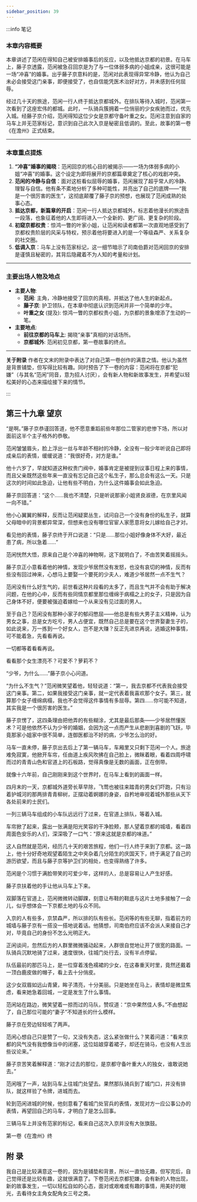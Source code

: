 ```yaml
---
sidebar_position: 39
---
```


:::info 笔记

### 本章内容概要

本章讲述了范闲在得知自己被安排婚事后的反应，以及他抵达京都的初景。在马车上，藤子京透露，范闲被急召回京是为了与一位体弱多病的小姐成亲，这很可能是一场“冲喜”的婚事。出乎藤子京意料的是，范闲对此表现得异常冷静，他认为自己未必会接受这门亲事，即便接受了，也自信能凭医术治好对方，并未感到任何屈辱。

经过几十天的旅途，范闲一行人终于抵达京都城外。在排队等待入城时，范闲第一次看到了这座宏伟的都城。此时，一队骑兵簇拥着一位俏丽的少女疾驰而过，优先入城。经藤子京介绍，范闲得知这位少女是京都守备叶重之女。范闲注意到自家的马车上并无范家标记，意识到自己此次入京是秘密且低调的。至此，故事的第一卷《在澹州》正式结束。

---

### 本章重点提炼

1.  **“冲喜”婚事的揭晓**：范闲回京的核心目的被揭示——一场为体弱多病的小姐“冲喜”的婚事。这个设定为即将展开的京都篇章奠定了核心的戏剧冲突。
2.  **范闲的冷静与自信**：面对这桩看似屈辱的婚事，范闲展现了超乎常人的冷静、理智与自信。他有条不紊地分析了多种可能性，并亮出了自己的底牌——“我是一个很厉害的医生”，这彻底颠覆了藤子京的预想，也展现了范闲成熟的处事心态。
3.  **抵达京都，新篇章的开启**：范闲一行人抵达京都城外，标志着他漫长的旅途告一段落，也象征着他的人生即将进入一个全新的、更广阔、更复杂的阶段。
4.  **初窥京都权贵**：惊鸿一瞥的叶家小姐，让范闲和读者都第一次直观地感受到了京都权贵阶层的风采与特权，预示着他将要进入的是一个等级森严、关系复杂的社交圈。
5.  **低调入京**：马车上没有范家标记，这一细节暗示了司南伯爵对范闲回京的安排是谨慎且秘密的，其背后隐藏着不为人知的考量和计划。

---

### 主要出场人物及地点

* **主要人物**:
    * **范闲**: 主角，冷静地接受了回京的真相，并抵达了他人生的新起点。
    * **藤子京**: 护卫领队，在本章中彻底认识到范闲并非一个简单的少年。
    * **叶重之女** (提及): 惊鸿一瞥的京都权贵小姐，为京都的景象增添了生动的一笔。
* **主要地点**:
    * **前往京都的马车上**: 揭晓“亲事”真相的对话场所。
    * **京都城外**: 范闲初见京都，第一卷故事的终点。

---
**关于附录**
作者在文末的附录中表达了对自己第一卷创作的满意之情。他认为虽然是背景铺垫，但写得比较有趣。同时预告了下一卷的内容：范闲将在京都“犯嫌”（与其名“范闲”同音，意为招人讨厌），会有新人物和新故事发生，并希望以轻松美好的心态来描绘接下来的情节。

:::

## 第三十九章 **望京**

“是啊。”藤子京恭谨回答道，他不愿意重蹈前些年那位二管家的悲惨下场，所以对面前这半个主子格外的恭敬。

范闲皱皱眉头，脸上浮出一丝与年龄不相衬的冷静，全没有一般少年听说自己即将成亲后的表情，缓缓说道：“我很好奇，对方是谁。”

他十六岁了，早就知道这种权贵门阀中，婚事肯定是被提到议事日程上来的事情，而且父亲既然这些年来一直没有忘记自己这个私生子，那么总会有这么一天。只是这次的时间如此急迫，让他有些不明白，为什么这件婚事会如此急迫。

藤子京回答道：“这个……我也不清楚，只是听说那家小姐贤良淑德，在京里风闻一向不错。”

他小心翼翼的解释，反而让范闲疑窦丛生，试问自己一个没有身份的私生子，就算父母暗中的背景都异常深，但想来也没有哪位官宦人家愿意将女儿嫁给自己才对。

看见他的表情，藤子京终于开口说道：“只是……那位小姐好像身体不大好，最近患了病，所以急着……”

范闲恍然大悟，原来自己是个冲喜的神物啊，这下就明白了，不由苦笑着摇摇头。

藤子京正小意看着他的神情，发现少爷居然没有发怒，也没有哀切的神情，反而有些没有回过神来，心想马上要娶一个要死的少夫人，难道少爷居然一点不生气？

范闲没有什么好生气的，前世看这种片段看的太多了，而且生气并不会有助于解决问题，在他的心中，反而有些同情京都里那位缠绵于病榻之上的女子，只是因为自己身体不好，便要被强迫着嫁给一个从来没有见过面的男人。

至于自己？范闲没有那种小家子的郁闷憋屈——他总是有些大男子主义精神，认为男女之事，总是女方吃亏，男人占便宜，既然自己总是要在这个世界娶妻生子的，如此说来，万一拣到一个好女人，岂不是大赚？反正先进京再说，逃婚这种事情，可不能着急，先看看再说。

一切都等着看看再说。

看看那个女生漂亮不？可爱不？萝莉不？

“少爷，为什么……”藤子京小心问道。

“为什么不生气？”范闲微笑望着他，轻轻说道：“第一，我去京都不代表我会接受这门亲事。第二，如果我接受这门亲事，就一定代表着我喜欢那个女子。第三，就算那个女子缠绵病榻，我也不会觉得这件事情有多屈辱。第四……你可能不知道，其实我是一个很厉害的医生。”

藤子京愣了，这四条理由把他弄的有些糊涂，尤其是最后那条——少爷居然懂医术？可是他依然不认为少爷的婚姻，会因为这一点而产生从悲剧到喜剧的飞跃，毕竟那家小姐家中很不简单，连御医都治不好的病，少爷怎么治的好。

马车一直未停，藤子京出去后上了第一辆马车，车厢里又只剩下范闲一个人。旅途难免寂寞，他掀开车帘，任由道上疾风吹拂在自己脸上，微眯着眼，看着四周呼啸而过的青青山色和官道上的石板路，觉得真像是无数的画面，正在倒带。

就像十六年前，自己刚刚来到这个世界时，在马车上看到的画面一样。

四月末的一天，京都城外道旁长草早除，飞莺也被往来踏青的男女们吓跑，只有沿着护城河的那两排青青柳树，正摆动着婀娜的身姿，自矜地审视着城外那些从天下各处前来的士民们。

一列三辆马车组成的小车队远远行了过来，在官道上排队，等着入城。

车帘掀了起来，露出一张满是阳光笑容的干净脸颊，那人望着京都的城墙，看着四周面色安乐的人们，深深吸了一口气：“原来这就是京都的味道。”

这人自然就是范闲，经历几十天的艰苦旅程，他们一行人终于来到了京都。这一路上，他十分好奇地观望着陌生之中夹杂着几分陌生的庆国天下，终于满足了自己的游历欲望，而且与藤子京等护卫们的相处，也变得熟络了许多。

范闲是个习惯于满脸带笑的可爱少年，这样的人，总是容易让人产生好感。

藤子京扶着他的手让他从马车上下来。

双脚落在官道上，范闲微微转动脚踝，刻意让布鞋的鞋底与这片土地多接触了一会儿，似乎想体会一下京都土地的与众不同。

入京的人有些多，京禁森严，所以排的队有些长。范闲等的有些无聊，指着前方的城墙与藤子京有一搭没一搭地说着话。他猜想，司南伯府应该不会派人来接自己才对，毕竟自己的身份不怎么光明正大。

正闲谈间，忽然后方的人群里微微骚动起来，人群很自觉地让开了很宽的路面。一队骑兵沉默地骑了过来，速度很快，往城门处行去，没有半点停留。

队伍最前的那匹马上，是一位穿着浅色襦裙的少女，在这春重天时里，竟然还戴着一顶白鹿皮做的帽子，看上去十分俏皮。

这少女双眉如远山青黛，眸子清亮，十分美丽。只是她坐在马上，表情却是微显焦虑，看来她急着回城，一定是发生了什么事情。

范闲站在路边，微笑望着一掠而过的马队，赞叹道：“京中果然佳人多。”不由想起了，自己那位可能的“妻子”不知道长的什么模样。

藤子京在旁边轻轻咳了两声。

范闲心想自己只是赞了一句，又没有失态，这么紧张做什么？笑着问道：“看来京都的风气没有我想像当中的闭塞，这位姑娘穿着裙子，却还在骑马，也没有人生出些议论来。”

藤子京苦笑着解释道：“刚才过去的那位，是京都守备叶重大人的独女，谁敢说她去。”

范闲哦了一声，站到马车上往城门处望去。果然那队骑兵到了城门口，并没有排队，就这样验了令牌，进城而去。

轮到范闲进城的时候，他刻意看了看城门处官兵的表情，发现对方一应公事公办的表情，再望回自己的马车，才明白了是怎么回事。

三辆马车上并没有范家的标记，看来自己这次入京并没有大张旗鼓。

第一卷《在澹州》终

## 附 录

我自己是比较满意这一卷的，因为是铺垫和背景，所以一直怕无趣，但写完后，自己觉得还是比较有趣，这就很满意了。下卷范闲去京都犯嫌，会有新的人物出现，新的故事发生，一切以轻松自如的心态，面对或艰难或有趣的事情，用美好的眼光，去看待女主角女配角女三号之类。

